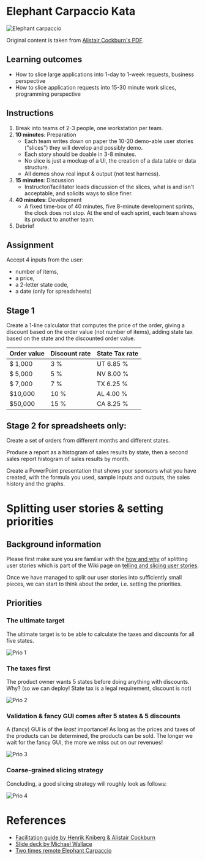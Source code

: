 # Elephant Carpaccio Kata

![Elephant carpaccio](https://github.com/zhendrikse/tdd/blob/master/presentations/images/sliced_elephant.png)

Original content is taken from [Alistair Cockburn's PDF](https://alistair.cockburn.us/wp-content/uploads/2018/02/Elephant-Carpaccio-exercise-instructions.pdf).

## Learning outcomes 

- How to slice large applications into 1-day to 
  1-week requests, business perspective 
- How to slice application requests into 15-30 minute 
  work slices, programming perspective

## Instructions

1. Break into teams of 2-3 people, one workstation per team.
2. **10 minutes**: Preparation 
   - Each team writes down on paper the 10-20 demo-able user 
     stories ("slices") they will develop and possibly demo. 
   - Each story should be doable in 3-8 minutes. 
   - No slice is just a mockup of a UI, the creation of a data table 
     or data structure. 
   - All demos show real input & output (not test harness).
3. **15 minutes**: Discussion 
   - Instructor/facilitator leads discussion of the slices, 
     what is and isn't acceptable, and solicits ways to slice finer.
4. **40 minutes**: Development 
   - A fixed time-box of 40 minutes, five 8-minute development sprints,
     the clock does not stop. At the end of each sprint, each team shows its 
     product to another team.
5. Debrief

## Assignment

Accept 4 inputs from the user:
- number of items, 
- a price, 
- a 2-letter state code,
- a date (only for spreadsheets)

## Stage 1

Create a 1-line calculator that computes the price of the order, 
giving a discount based on the order value (not number of items), 
adding state tax based on the state and the discounted order value.

| Order value | Discount rate | State Tax rate |
|:----------- |:------------- |:-------------- |
| $ 1,000     |  3 %          | UT 6.85 %      |
| $ 5,000     |  5 %          | NV 8.00 %      |
| $ 7,000     |  7 %          | TX 6.25 %      |
| $10,000     | 10 %          | AL 4.00 %      |
| $50,000     | 15 %          | CA 8.25 %      |

## Stage 2 for spreadsheets only:

Create a set of orders from different months and different states.

Produce a report as a histogram of sales results by state, 
then a second sales report histogram of sales
results by month.

Create a PowerPoint presentation that shows your sponsors what you 
have created, with the formula you used, sample inputs and outputs, 
the sales history and the graphs.

# Splitting user stories &amp; setting priorities

## Background information

Please first make sure you are familiar with the
[how and why](https://github.com/zhendrikse/tdd/wiki/Telling-and-slicing-user-stories#slicing-user-stories) 
of splitting user stories which is part of the Wiki page on
[telling and slicing user stories](https://github.com/zhendrikse/tdd/wiki/Telling-and-slicing-user-stories).

Once we have managed to split our user stories into sufficiently small pieces, we 
can start to think about the order, i.e. setting the priorities.

## Priorities

### The ultimate target

The ultimate target is to be able to calculate the taxes and discounts for all five states.

![Prio 1](https://github.com/zhendrikse/tdd/blob/master/presentations/images/five_states_five_discounts_1.png)

### The taxes first

The product owner wants 5 states before doing anything with discounts. 
Why? (so we can deploy! State tax is a legal requirement, discount is not)

![Prio 2](https://github.com/zhendrikse/tdd/blob/master/presentations/images/five_states_five_discounts_2.png)

### Validation &amp; fancy GUI comes after 5 states &amp; 5 discounts

A (fancy) GUI is of the _least_ importance! As long as the prices and taxes
of the products can be determined, the products can be sold. The longer we
wait for the fancy GUI, the more we miss out on our revenues!

![Prio 3](https://github.com/zhendrikse/tdd/blob/master/presentations/images/five_states_five_discounts_3.png)

### Coarse-grained slicing strategy

Concluding, a good slicing strategy will roughly look as follows:

![Prio 4](https://github.com/zhendrikse/tdd/blob/master/presentations/images/five_states_five_discounts_4.png)

# References

- [Facilitation guide by Henrik Kniberg &amp; Alistair Cockburn](https://docs.google.com/document/d/1TCuuu-8Mm14oxsOnlk8DqfZAA1cvtYu9WGv67Yj_sSk/pub)
- [Slide deck by Michael Wallace](https://static1.squarespace.com/static/59e39ba7268b9625f429cc67/t/5a37ed1124a6949ae31ae169/1513614612707/Elephant-Carpaccio_november2017_chapter-presentation.pdf)
- [Two times remote Elephant Carpaccio](https://smallsheds.garden/blog/2021/two-times-remote-elephant-carpaccio/)

